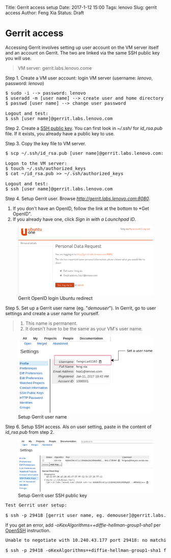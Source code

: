 Title: Gerrit access setup
Date: 2017-1-12 15:00
Tags: lenovo
Slug: gerrit access
Author: Feng Xia
Status: Draft


# Gerrit access

Accessing Gerrit involves setting up user account on the VM server itself and an account on Gerrit. The two are linked via the same SSH public key you will use.

  > VM server: gerrit.labs.lenovo.come
  
Step 1. Create a VM user account: login VM server (username: *lenovo*, password: *lenovo*)

<pre class="brush:bash;">
$ sudo -i --> password: lenovo
$ useradd -m [user name] --> create user and home directory
$ passwd [user name] --> change user password

Logout and test:
$ ssh [user name]@gerrit.labs.lenovo.com
</pre>

Step 2. Create a [SSH public key][4]. You can first look in _~/.ssh/_ for _id\_rsa.pub_ file. If it exists, you already have a public key to use.

[4]: https://help.github.com/articles/connecting-to-github-with-ssh/

Step 3. Copy the key file to VM server.

<pre class="brush:bash;">
$ scp ~/.ssh/id_rsa.pub [user name]@gerrit.labs.lenovo.com:

Logon to the VM server:
$ touch ~/.ssh/authorized_keys
$ cat ~/id_rsa.pub >> ~/.ssh/authorized_keys

Logout and test:
$ ssh [user name]@gerrit.labs.lenovo.com
</pre>

Step 4. Setup Gerrit user. Browse _http://gerrit.labs.lenovo.com:8080_. 

1. If you don't have an OpenID, follow the link at the bottom to *Get OpenID".
2. If you already have one, click _Sign in with a Launchpad ID_.
  
<figure class="row">
    <img class="img-responsive center-block" src="/images/gerrit%20openid%20ubuntu%20redirect.png" />
    <figcaption>Gerrit OpenID login Ubuntu redirect</figcaption>
</figure>

Step 5. Set up a Gerrit user name (eg. "*demouser*"). In Gerrit, go to user settings and create a user name for yourself. 
  > 1. This name is permanent.
  > 2. It doesn't have to be the same as your VM's user name.
  
<figure class="row">
    <img class="img-responsive center-block" src="/images/gerrit%20user%20setting%20username.png" />
    <figcaption>Setup Gerrit user name</figcaption>
</figure>

Step 6. Setup SSH access. Als on user setting, paste in the content of _id\_rsa.pub_ from step 2.

<figure class="row">
    <img class="img-responsive center-block" src="/images/gerrit%20user%20setting%20ssh%20key.png" />
    <figcaption>Setup Gerrit user SSH public key</figcaption>
</figure>

<pre class="brush:bash;">
Test Gerrit user setup:

$ ssh -p 29418 [gerrit user name, eg. demouser]@gerrit.labs.lenovo.com gerrit ls-projects
</pre>

If you get an error, add _-oKexAlgorithms=+diffie-hellman-group1-sha1_ per [OpenSSH][5] instruction.

<pre class="brush:bash;">
Unable to negotiate with 10.240.43.177 port 29418: no matching key exchange method found. Their offer: diffie-hellman-group1-sha1

$ ssh -p 29418 -oKexAlgorithms=+diffie-hellman-group1-sha1 fengxia41103@gerrit.labs.lenovo.com ....
</pre>

[5]: https://www.openssh.com/legacy.html
